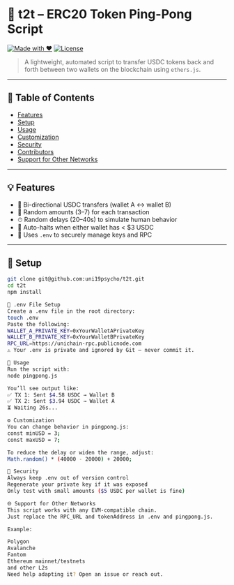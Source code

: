 # 🏓 t2t – ERC20 Token Ping-Pong Script

[![Made with ❤️](https://img.shields.io/badge/Made%20with-%E2%9D%A4-red)](https://github.com/uni19psycho)
[![License](https://img.shields.io/badge/license-MIT-blue.svg)](LICENSE)

> A lightweight, automated script to transfer USDC tokens back and forth between two wallets on the blockchain using `ethers.js`.

---

## 📌 Table of Contents

- [Features](#-features)
- [Setup](#-setup)
- [Usage](#-usage)
- [Customization](#-customization)
- [Security](#-security)
- [Contributors](#-contributors)
- [Support for Other Networks](#-support-for-other-networks)

---

## 💡 Features

- 🔁 Bi-directional USDC transfers (wallet A ↔ wallet B)
- 🎲 Random amounts ($3–$7) for each transaction
- ⏱ Random delays (20–40s) to simulate human behavior
- 🛑 Auto-halts when either wallet has < $3 USDC
- 🔐 Uses `.env` to securely manage keys and RPC

---

## 🔧 Setup

```bash
git clone git@github.com:uni19psycho/t2t.git
cd t2t
npm install

🔐 .env File Setup
Create a .env file in the root directory:
touch .env
Paste the following:
WALLET_A_PRIVATE_KEY=0xYourWalletAPrivateKey
WALLET_B_PRIVATE_KEY=0xYourWalletBPrivateKey
RPC_URL=https://unichain-rpc.publicnode.com
⚠️ Your .env is private and ignored by Git — never commit it.

🚀 Usage
Run the script with:
node pingpong.js

You’ll see output like:
✅ TX 1: Sent $4.58 USDC → Wallet B
✅ TX 2: Sent $3.94 USDC → Wallet A
⏳ Waiting 26s...

⚙️ Customization
You can change behavior in pingpong.js:
const minUSD = 3;
const maxUSD = 7;

To reduce the delay or widen the range, adjust:
Math.random() * (40000 - 20000) + 20000;

🔐 Security
Always keep .env out of version control
Regenerate your private key if it was exposed
Only test with small amounts ($5 USDC per wallet is fine)

🌐 Support for Other Networks
This script works with any EVM-compatible chain.
Just replace the RPC_URL and tokenAddress in .env and pingpong.js.

Example:

Polygon
Avalanche
Fantom
Ethereum mainnet/testnets
and other L2s
Need help adapting it? Open an issue or reach out.

